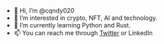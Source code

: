 - 👋 Hi, I’m @cqndy020
- 👀 I’m interested in crypto, NFT, AI and technology.
- 🌱 I’m currently learning Python and Rust.
- 📫 You can reach me through [Twitter](https://twitter.com/littlecqndy) or LinkedIn

<!---
cqndy020/cqndy020 is a ✨ special ✨ repository because its `README.md` (this file) appears on your GitHub profile.
You can click the Preview link to take a look at your changes.
--->
